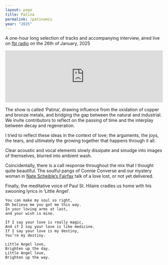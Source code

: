 ```yaml
---
layout: page
title: Patina
permalink: /patinamix
year: "2025"
---
```

<p class="callout">A one-hour long selection of tracks and accompanying interview, aired live on <a href="https://www.fbi.radio/programs/patina/episodes/patina-26th-january-2025/">fbi radio</a> on the 26th of January, 2025</p>

<iframe width="100%" height="166" scrolling="no" frameborder="no" allow="autoplay" src="https://w.soundcloud.com/player/?url=https%3A//api.soundcloud.com/tracks/2016944643%3Fsecret_token%3Ds-3YdpCCd6epE&color=%238c89e6&auto_play=false&hide_related=false&show_comments=true&show_user=true&show_reposts=false&show_teaser=true"></iframe>

<p class ="callout blue">The show is called ‘Patina’, drawing influence from the oxidation of copper and bronze metals, and bridging the gap between the natural and industrial. We invite contributors to reflect on the passing of time and the interplay between decay and regeneration.</p>

I tried to reflect these ideas in the context of love; the arguments, the joys, the tears, and ultimately the growing together that happens through it all. 

Clear acoustic and vocal elements slowly dissipate and smudge into images of themselves, blurred into ambient wash.

Coincidentally, there is a call response throughout the mix that I thought quite beautiful. The soulful pangs of Connie Converse and our mystery woman in [Nate Scheible’s Fairfax](https://daily.bandcamp.com/features/nate-scheible-fairfax-interview) talk of a love lost, or not yet delivered. 

Finally, the meditative voice of Paul St. Hilaire cradles us home with his swooning lyrics in ‘Little Angel’. 

	You can make my soul so right,
	Oh believe me you got me this way.
	In your loving arms at last,
	and your wish is mine. 
	
	If I say your love is really magic,
	And if I say your love is like medicine. 
	If I say your love is my destiny,
	You’re my destiny.  
	
	Little Angel love,
	Brighten up the day. 
	Little Angel love,
	Brighten up the way. 

